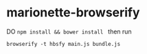 marionette-browserify
=====================
DO
`npm install && bower install `
then run

`browserify -t hbsfy main.js bundle.js`
